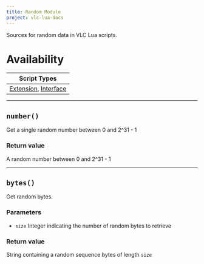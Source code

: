 ```yaml
---
title: Random Module
project: vlc-lua-docs
---
```

Sources for random data in VLC Lua scripts.

# Availability

| Script Types |
| ------------ |
| [Extension](../../t/extensions), [Interface](../../t/intf) |

----
## `number()`
Get a single random number between 0 and 2^31 - 1

### Return value
A random number between 0 and 2^31 - 1

----
## `bytes()`
Get random bytes.

### Parameters
- `size` Integer indicating the number of random bytes to retrieve

### Return value
String containing a random sequence bytes of length `size`